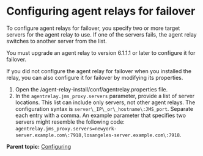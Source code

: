 # Configuring agent relays for failover

To configure agent relays for failover, you specify two or more target servers for the agent relay to use. If one of the servers fails, the agent relay switches to another server from the list.

You must upgrade an agent relay to version 6.1.1.1 or later to configure it for failover.

If you did not configure the agent relay for failover when you installed the relay, you can also configure it for failover by modifying its properties.

1.  Open the /agent-relay-install/conf/agentrelay.properties file. 
2.   In the `agentrelay.jms_proxy.servers` parameter, provide a list of server locations. This list can include only servers, not other agent relays. The configuration syntax is `server\_IP\_or\_hostname\:JMS_port`. Separate each entry with a comma. An example parameter that specifies two servers might resemble the following code: `agentrelay.jms_proxy.servers=newyork-server.example.com\:7918,losangeles-server.example.com\:7918`.

**Parent topic:** [Configuring](../../com.ibm.udeploy.doc/topics/c_node_configuring.md)

